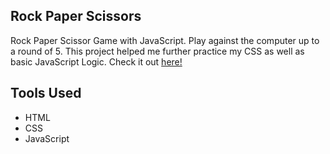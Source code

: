 ## Rock Paper Scissors
Rock Paper Scissor Game with JavaScript. Play against the computer up to a round of 5. This project helped me further practice my CSS as well as basic JavaScript Logic. Check it out [here!](https://jusgu.github.io/rock-paper-scissors/)

## Tools Used
 - HTML
 - CSS
 - JavaScript
